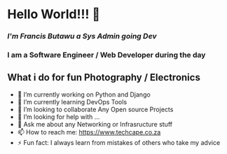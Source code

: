 <h1> Hello World!!! 👋<br> </h1>
 <h3><em>I'm <span> Francis Butawu</span> a Sys Admin going Dev</em></h3>

<h3>I am  a Software Engineer / Web Developer during the day</h3>

<h2>What i do for fun Photography / Electronics </span></h2>

 

<!--**alpha-geek/alpha-geek** is a ✨ _special_ ✨ repository because its `README.md` (this file) appears on your GitHub -->

- 🔭 I’m currently working on Python and Django
- 🌱 I’m currently learning DevOps Tools 
- 👯 I’m looking to collaborate Any Open source Projects 
- 🤔 I’m looking for help with ...
- 💬 Ask me about any Networking or Infrasructure stuff 
- 📫 How to reach me: https://www.techcape.co.za
- ⚡ Fun fact: I always learn from mistakes of others who take my advice

